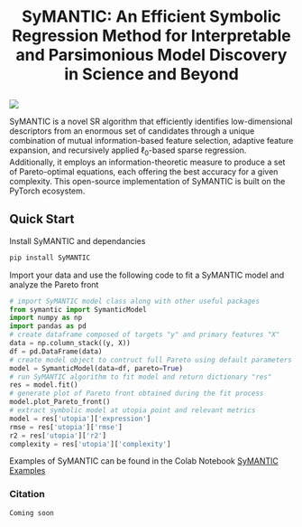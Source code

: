 #  <p align="center">SyMANTIC: An Efficient Symbolic Regression Method for Interpretable and Parsimonious Model Discovery in Science and Beyond

![](https://i.ibb.co/4Nmvj3B/symantic-toc.jpg)

SyMANTIC is a novel SR algorithm that efficiently identifies low-dimensional descriptors from an enormous set of candidates through a unique combination of mutual information-based feature selection, adaptive feature expansion, and recursively applied $\ell_0$-based sparse regression. Additionally, it employs an information-theoretic measure to produce a set of Pareto-optimal equations, each offering the best accuracy for a given complexity. This open-source implementation of SyMANTIC is built on the PyTorch ecosystem.

## Quick Start 


Install SyMANTIC and dependancies
```bash
pip install SyMANTIC
```

Import your data and use the following code to fit a SyMANTIC model and analyze the Pareto front
```python 
# import SyMANTIC model class along with other useful packages
from symantic import SymanticModel
import numpy as np
import pandas as pd
# create dataframe composed of targets "y" and primary features "X"
data = np.column_stack((y, X))
df = pd.DataFrame(data)
# create model object to contruct full Pareto using default parameters
model = SymanticModel(data=df, pareto=True)
# run SyMANTIC algorithm to fit model and return dictionary "res"
res = model.fit()
# generate plot of Pareto front obtained during the fit process
model.plot_Pareto_front()
# extract symbolic model at utopia point and relevant metrics
model = res['utopia']['expression']
rmse = res['utopia']['rmse']
r2 = res['utopia']['r2']
complexity = res['utopia']['complexity']
```


Examples of SyMANTIC can be found in the Colab Notebook [SyMANTIC Examples](https://colab.research.google.com/drive/1dBc2QJeEjW0T8iobFU8F54Y25pxR7isG#scrollTo=60564135 )



### Citation
    Coming soon

